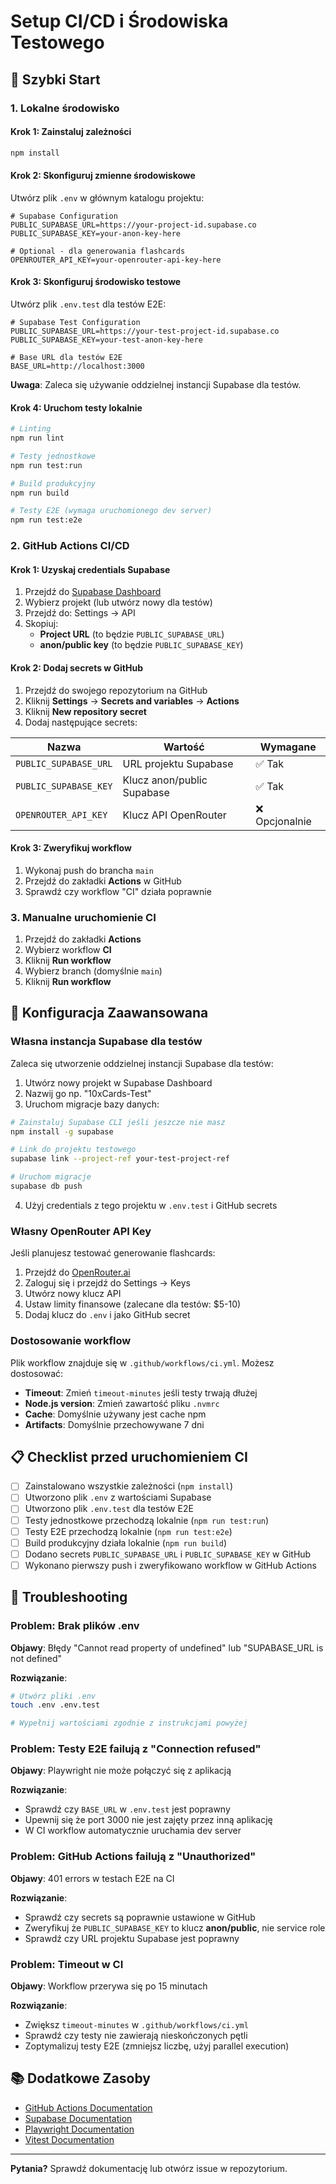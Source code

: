# Setup CI/CD i Środowiska Testowego

## 🚀 Szybki Start

### 1. Lokalne środowisko

#### Krok 1: Zainstaluj zależności

```bash
npm install
```

#### Krok 2: Skonfiguruj zmienne środowiskowe

Utwórz plik `.env` w głównym katalogu projektu:

```env
# Supabase Configuration
PUBLIC_SUPABASE_URL=https://your-project-id.supabase.co
PUBLIC_SUPABASE_KEY=your-anon-key-here

# Optional - dla generowania flashcards
OPENROUTER_API_KEY=your-openrouter-api-key-here
```

#### Krok 3: Skonfiguruj środowisko testowe

Utwórz plik `.env.test` dla testów E2E:

```env
# Supabase Test Configuration
PUBLIC_SUPABASE_URL=https://your-test-project-id.supabase.co
PUBLIC_SUPABASE_KEY=your-test-anon-key-here

# Base URL dla testów E2E
BASE_URL=http://localhost:3000
```

**Uwaga**: Zaleca się używanie oddzielnej instancji Supabase dla testów.

#### Krok 4: Uruchom testy lokalnie

```bash
# Linting
npm run lint

# Testy jednostkowe
npm run test:run

# Build produkcyjny
npm run build

# Testy E2E (wymaga uruchomionego dev server)
npm run test:e2e
```

### 2. GitHub Actions CI/CD

#### Krok 1: Uzyskaj credentials Supabase

1. Przejdź do [Supabase Dashboard](https://supabase.com/dashboard)
2. Wybierz projekt (lub utwórz nowy dla testów)
3. Przejdź do: Settings → API
4. Skopiuj:
   - **Project URL** (to będzie `PUBLIC_SUPABASE_URL`)
   - **anon/public key** (to będzie `PUBLIC_SUPABASE_KEY`)

#### Krok 2: Dodaj secrets w GitHub

1. Przejdź do swojego repozytorium na GitHub
2. Kliknij **Settings** → **Secrets and variables** → **Actions**
3. Kliknij **New repository secret**
4. Dodaj następujące secrets:

| Nazwa | Wartość | Wymagane |
|-------|---------|----------|
| `PUBLIC_SUPABASE_URL` | URL projektu Supabase | ✅ Tak |
| `PUBLIC_SUPABASE_KEY` | Klucz anon/public Supabase | ✅ Tak |
| `OPENROUTER_API_KEY` | Klucz API OpenRouter | ❌ Opcjonalnie |

#### Krok 3: Zweryfikuj workflow

1. Wykonaj push do brancha `main`
2. Przejdź do zakładki **Actions** w GitHub
3. Sprawdź czy workflow "CI" działa poprawnie

### 3. Manualne uruchomienie CI

1. Przejdź do zakładki **Actions**
2. Wybierz workflow **CI**
3. Kliknij **Run workflow**
4. Wybierz branch (domyślnie `main`)
5. Kliknij **Run workflow**

## 🔧 Konfiguracja Zaawansowana

### Własna instancja Supabase dla testów

Zaleca się utworzenie oddzielnej instancji Supabase dla testów:

1. Utwórz nowy projekt w Supabase Dashboard
2. Nazwij go np. "10xCards-Test"
3. Uruchom migracje bazy danych:

```bash
# Zainstaluj Supabase CLI jeśli jeszcze nie masz
npm install -g supabase

# Link do projektu testowego
supabase link --project-ref your-test-project-ref

# Uruchom migracje
supabase db push
```

4. Użyj credentials z tego projektu w `.env.test` i GitHub secrets

### Własny OpenRouter API Key

Jeśli planujesz testować generowanie flashcards:

1. Przejdź do [OpenRouter.ai](https://openrouter.ai/)
2. Zaloguj się i przejdź do Settings → Keys
3. Utwórz nowy klucz API
4. Ustaw limity finansowe (zalecane dla testów: $5-10)
5. Dodaj klucz do `.env` i jako GitHub secret

### Dostosowanie workflow

Plik workflow znajduje się w `.github/workflows/ci.yml`. Możesz dostosować:

- **Timeout**: Zmień `timeout-minutes` jeśli testy trwają dłużej
- **Node.js version**: Zmień zawartość pliku `.nvmrc`
- **Cache**: Domyślnie używany jest cache npm
- **Artifacts**: Domyślnie przechowywane 7 dni

## 📋 Checklist przed uruchomieniem CI

- [ ] Zainstalowano wszystkie zależności (`npm install`)
- [ ] Utworzono plik `.env` z wartościami Supabase
- [ ] Utworzono plik `.env.test` dla testów E2E
- [ ] Testy jednostkowe przechodzą lokalnie (`npm run test:run`)
- [ ] Testy E2E przechodzą lokalnie (`npm run test:e2e`)
- [ ] Build produkcyjny działa lokalnie (`npm run build`)
- [ ] Dodano secrets `PUBLIC_SUPABASE_URL` i `PUBLIC_SUPABASE_KEY` w GitHub
- [ ] Wykonano pierwszy push i zweryfikowano workflow w GitHub Actions

## 🐛 Troubleshooting

### Problem: Brak plików .env

**Objawy**: Błędy "Cannot read property of undefined" lub "SUPABASE_URL is not defined"

**Rozwiązanie**:
```bash
# Utwórz pliki .env
touch .env .env.test

# Wypełnij wartościami zgodnie z instrukcjami powyżej
```

### Problem: Testy E2E failują z "Connection refused"

**Objawy**: Playwright nie może połączyć się z aplikacją

**Rozwiązanie**:
- Sprawdź czy `BASE_URL` w `.env.test` jest poprawny
- Upewnij się że port 3000 nie jest zajęty przez inną aplikację
- W CI workflow automatycznie uruchamia dev server

### Problem: GitHub Actions failują z "Unauthorized"

**Objawy**: 401 errors w testach E2E na CI

**Rozwiązanie**:
- Sprawdź czy secrets są poprawnie ustawione w GitHub
- Zweryfikuj że `PUBLIC_SUPABASE_KEY` to klucz **anon/public**, nie service role
- Sprawdź czy URL projektu Supabase jest poprawny

### Problem: Timeout w CI

**Objawy**: Workflow przerywa się po 15 minutach

**Rozwiązanie**:
- Zwiększ `timeout-minutes` w `.github/workflows/ci.yml`
- Sprawdź czy testy nie zawierają nieskończonych pętli
- Zoptymalizuj testy E2E (zmniejsz liczbę, użyj parallel execution)

## 📚 Dodatkowe Zasoby

- [GitHub Actions Documentation](https://docs.github.com/en/actions)
- [Supabase Documentation](https://supabase.com/docs)
- [Playwright Documentation](https://playwright.dev/)
- [Vitest Documentation](https://vitest.dev/)

---

**Pytania?** Sprawdź dokumentację lub otwórz issue w repozytorium.

